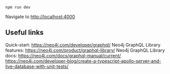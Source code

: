 ```
npm run dev
```

Navigate to [http://localhost:4000](http://localhost:4000)


## Useful links
Quick-start: https://neo4j.com/developer/graphql/
Neo4j GraphQL Library features: https://neo4j.com/product/graphql-library/
Neo4j GraphQL Library docs: https://neo4j.com/docs/graphql-manual/current/
https://neo4j.com/developer-blog/create-a-typescript-apollo-server-and-live-database-with-unit-tests/